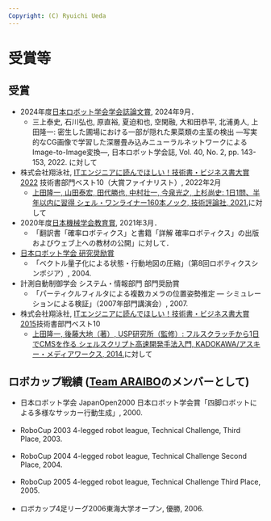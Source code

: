 ```yaml
---
Copyright: (C) Ryuichi Ueda
---
```



# 受賞等

## 受賞

* 2024年度[日本ロボット学会学会誌論文賞](https://www.jsme.or.jp/20210305-2/), 2024年9月．
    * 三上泰史, 石川弘也, 原直裕, 夏迫和也, 空閑融, 大和田恭平, 北浦勇人, 上田隆一: 密生した圃場における一部が隠れた果菜類の主茎の検出 ―写実的なCG画像で学習した深層畳み込みニューラルネットワークによるImage-to-Image変換―, 日本ロボット学会誌, Vol. 40, No. 2, pp. 143-153, 2022. に対して
* 株式会社翔泳社, [ITエンジニアに読んでほしい！技術書・ビジネス書大賞2022](https://www.shoeisha.co.jp/campaign/award/result) 技術書部門ベスト10（大賞ファイナリスト）, 2022年2月
    * [上田隆一, 山田泰宏, 田代勝也, 中村壮一, 今泉光之, 上杉尚史: 1日1問、半年以内に習得 シェル・ワンライナー160本ノック, 技術評論社, 2021.](/?page=shellgei160)に対して
* 2020年度[日本機械学会教育賞](https://www.jsme.or.jp/20210305-2/), 2021年3月．
    * 「翻訳書「確率ロボティクス」と書籍「詳解 確率ロボティクス」の出版およびウェブ上への教材の公開」に対して．
* [日本ロボット学会 研究奨励賞](http://www.rsj.or.jp/awards/investigation/page/2)
    * 「ベクトル量子化による状態・行動地図の圧縮」（第8回ロボティクスシンポジア）, 2004. 
* 計測自動制御学会 システム・情報部門 部門奨励賞
    * 「パーティクルフィルタによる複数カメラの位置姿勢推定 ― シミュレーションによる検証」（2007年部門講演会）, 2007.<br />
* 株式会社翔泳社, [ITエンジニアに読んでほしい！技術書・ビジネス書大賞2015](https://www.shoeisha.co.jp/campaign/award/2015/result)技術書部門ベスト10
    * [上田隆一, 後藤大地（著）, USP研究所（監修）: フルスクラッチから1日でCMSを作る シェルスクリプト高速開発手法入門, KADOKAWA/アスキー・メディアワークス, 2014.](/?page=03237)に対して


<h2>ロボカップ戦績
 (<a href="http://www.araibo.com/">Team ARAIBO</a>のメンバーとして)</h2>

<ul>
<li>
日本ロボット学会 JapanOpen2000 日本ロボット学会賞「四脚ロボットによる多様なサッカー行動生成」, 2000.
</li><br />
<li>
RoboCup 2003 4-legged robot league, Technical Challenge, Third Place, 2003.
</li><br />
<li>
RoboCup 2004 4-legged robot league, Technical Challenge Second Place, 2004.
</li><br />
<li>
RoboCup 2005 4-legged robot league, Technical Challenge Third Place, 2005.
</li><br />
<li>
ロボカップ4足リーグ2006東海大学オープン, 優勝, 2006.
</li><br />
</ul>

<!--<h2>Awards</h2>
<ul>
<li>
Young Investigator Excellence Award, 
The Robotics Society of Japan,<br />
for my presentation of ``Vector Quantization for State-Action Map Compression" at Robotics Simposia, 
2004.
</li><br />
<li>
Young Author's Award, 
Systems and Information Division, The Society of Instrument and Control Engineers,<br />
for my presentation of ``Pose Estimation of Multiple Cameras with Particle Filters ---Evaluation on Simulation" at SSI, 
2007.
</li><br />
</ul>
<h2>RoboCup Records (as a member of <a href="http://araibo.is-a-geek.com/">Team ARAIBO</a>)</h2>

<ul>
<li>
Technical Challenge, RoboCup 2003 4-legged robot league, Third Place, 2003.
</li><br />
<li>
Technical Challenge, RoboCup 2004 4-legged robot league, Second Place, 2004.
</li><br />
<li>
Technical Challenge, RoboCup 2005 4-legged robot league, Third Place, 2005.
</li><br />
</ul>-->
